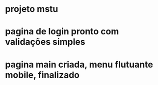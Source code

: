 # projeto mstu

# pagina de login pronto com validações simples

# pagina main criada, menu flutuante mobile, finalizado
